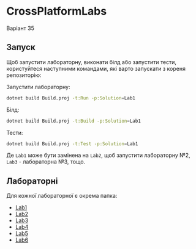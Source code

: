 # CrossPlatformLabs
Варіант 35

## Запуск
Щоб запустити лабораторну, виконати білд або запустити тести, користуйтеся наступними командами, які варто запускати з кореня репозиторію:

Запустити лабораторну:
```bash
dotnet build Build.proj -t:Run -p:Solution=Lab1
```

Білд:
```bash
dotnet build Build.proj -t:Build -p:Solution=Lab1
```

Тести:
```bash
dotnet build Build.proj -t:Test -p:Solution=Lab1
```

Де `Lab1` може бути замінена на `Lab2`, щоб запустити лабораторну №2, `Lab3` - лабораторна №3, тощо.

## Лабораторні
Для кожної лабораторної є окрема папка:
- [Lab1](./Lab1/)
- [Lab2](./Lab2/)
- [Lab3](./Lab3/)
- [Lab4](./Lab4/)
- [Lab5](./Lab5/)
- [Lab6](./Lab6/)
